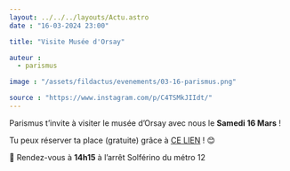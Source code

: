 ```yaml
---
layout: ../../../layouts/Actu.astro
date : "16-03-2024 23:00"

title: "Visite Musée d'Orsay"

auteur :
  - parismus

image : "/assets/fildactus/evenements/03-16-parismus.png"

source : "https://www.instagram.com/p/C4TSMkJIIdt/"
---
```


Parismus t’invite à visiter le musée d’Orsay avec nous le __Samedi 16 Mars__ !

Tu peux réserver ta place (gratuite) grâce à [CE LIEN](https://www.billetweb.fr/musee-dorsay3) ! 😊

📍 Rendez-vous à __14h15__ à l’arrêt Solférino du métro 12